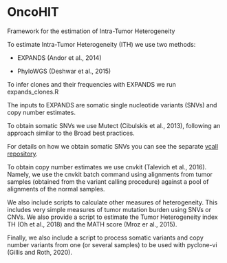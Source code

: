 # OncoHIT
Framework for the estimation of Intra-Tumor Heterogeneity

To estimate Intra-Tumor Heterogeneity (ITH) we use two methods:

- EXPANDS (Andor et al., 2014)

- PhyloWGS (Deshwar et al., 2015)

To infer clones and their frequencies with EXPANDS we run expands_clones.R

The inputs to EXPANDS are somatic single nucleotide variants (SNVs) and copy number estimates. 

To obtain somatic SNVs we use Mutect (Cibulskis et al., 2013), following an approach similar to the Broad best practices.

For details on how we obtain somatic SNVs you can see the separate [vcall repository](https://github.com/comicsfct/vcall).

To obtain copy number estimates we use cnvkit (Talevich et al., 2016). Namely, we use the cnvkit batch command using alignments from tumor samples (obtained from the variant calling procedure) against a pool of alignments of the normal samples.


We also include scripts to calculate other measures of heterogeneity. This includes very simple measures of tumor mutation burden using SNVs or CNVs. We also provide a script to estimate the Tumor Heterogeneity index TH (Oh et al., 2018) and the MATH score (Mroz er al., 2015). 

Finally, we also include a script to process somatic variants and copy number variants from one (or several samples) to be used with pyclone-vi (Gillis and Roth, 2020).
